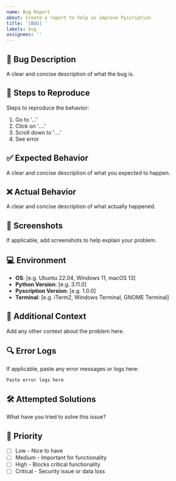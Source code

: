 ```yaml
---
name: Bug Report
about: Create a report to help us improve Pyscription
title: '[BUG] '
labels: bug
assignees: ''
---
```


## 🐛 Bug Description
A clear and concise description of what the bug is.

## 🔄 Steps to Reproduce
Steps to reproduce the behavior:
1. Go to '...'
2. Click on '....'
3. Scroll down to '....'
4. See error

## ✅ Expected Behavior
A clear and concise description of what you expected to happen.

## ❌ Actual Behavior
A clear and concise description of what actually happened.

## 📸 Screenshots
If applicable, add screenshots to help explain your problem.

## 💻 Environment
- **OS**: [e.g. Ubuntu 22.04, Windows 11, macOS 13]
- **Python Version**: [e.g. 3.11.0]
- **Pyscription Version**: [e.g. 1.0.0]
- **Terminal**: [e.g. iTerm2, Windows Terminal, GNOME Terminal]

## 📝 Additional Context
Add any other context about the problem here.

## 🔍 Error Logs
If applicable, paste any error messages or logs here:

```
Paste error logs here
```

## 🛠️ Attempted Solutions
What have you tried to solve this issue?

## 🎯 Priority
- [ ] Low - Nice to have
- [ ] Medium - Important for functionality
- [ ] High - Blocks critical functionality
- [ ] Critical - Security issue or data loss